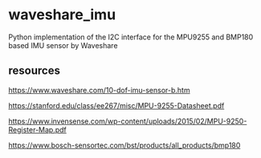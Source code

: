 # waveshare_imu
Python implementation of the I2C interface for the MPU9255 and BMP180 based IMU sensor by Waveshare

## resources
https://www.waveshare.com/10-dof-imu-sensor-b.htm

https://stanford.edu/class/ee267/misc/MPU-9255-Datasheet.pdf

https://www.invensense.com/wp-content/uploads/2015/02/MPU-9250-Register-Map.pdf

https://www.bosch-sensortec.com/bst/products/all_products/bmp180
